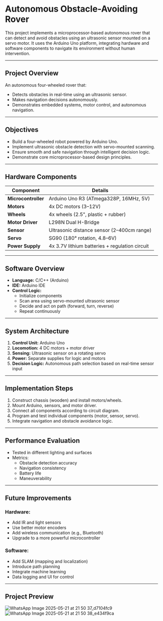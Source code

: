 # Autonomous Obstacle-Avoiding Rover

This project implements a microprocessor-based autonomous rover that can detect and avoid obstacles using an ultrasonic sensor mounted on a servo motor. It uses the Arduino Uno platform, integrating hardware and software components to navigate its environment without human intervention.

---

##  Project Overview

An autonomous four-wheeled rover that:
- Detects obstacles in real-time using an ultrasonic sensor.
- Makes navigation decisions autonomously.
- Demonstrates embedded systems, motor control, and autonomous navigation.

---

##  Objectives

- Build a four-wheeled robot powered by Arduino Uno.
- Implement ultrasonic obstacle detection with servo-mounted scanning.
- Ensure smooth and safe navigation through intelligent decision logic.
- Demonstrate core microprocessor-based design principles.

---

##  Hardware Components

| Component            | Details                                                |
|----------------------|--------------------------------------------------------|
| **Microcontroller**  | Arduino Uno R3 (ATmega328P, 16MHz, 5V)                 |
| **Motors**           | 4x DC motors (3–12V)                                   |
| **Wheels**           | 4x wheels (2.5", plastic + rubber)                     |
| **Motor Driver**     | L298N Dual H-Bridge                                    |
| **Sensor**           | Ultrasonic distance sensor (2–400cm range)             |
| **Servo**            | SG90 (180° rotation, 4.8–6V)                           |
| **Power Supply**     | 4x 3.7V lithium batteries + regulation circuit         |

---

##  Software Overview

- **Language:** C/C++ (Arduino)
- **IDE:** Arduino IDE
- **Control Logic:**
  - Initialize components
  - Scan area using servo-mounted ultrasonic sensor
  - Decide and act on path (forward, turn, reverse)
  - Repeat continuously

---

##  System Architecture

1. **Control Unit:** Arduino Uno  
2. **Locomotion:** 4 DC motors + motor driver  
3. **Sensing:** Ultrasonic sensor on a rotating servo  
4. **Power:** Separate supplies for logic and motors  
5. **Decision Logic:** Autonomous path selection based on real-time sensor input  

---

##  Implementation Steps

1. Construct chassis (wooden) and install motors/wheels.
2. Mount Arduino, sensors, and motor driver.
3. Connect all components according to circuit diagram.
4. Program and test individual components (motor, sensor, servo).
5. Integrate navigation and obstacle avoidance logic.

---

##  Performance Evaluation

- Tested in different lighting and surfaces
- Metrics:
  - Obstacle detection accuracy
  - Navigation consistency
  - Battery life
  - Maneuverability


---

##  Future Improvements

### Hardware:
- Add IR and light sensors
- Use better motor encoders
- Add wireless communication (e.g., Bluetooth)
- Upgrade to a more powerful microcontroller

### Software:
- Add SLAM (mapping and localization)
- Introduce path planning
- Integrate machine learning
- Data logging and UI for control

---

##  Project Preview
![WhatsApp Image 2025-05-21 at 21 50 37_d7104fc9](https://github.com/user-attachments/assets/6d7d98ad-f0f0-4e1e-9163-19e8bae84091)
![WhatsApp Image 2025-05-21 at 21 50 38_e434f9ca](https://github.com/user-attachments/assets/38937004-2229-4b77-b422-f1a7069ec4ca)



